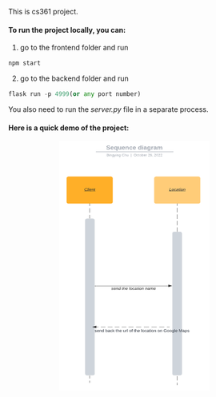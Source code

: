 This is cs361 project.

#### To run the project locally, you can:
1) go to the frontend folder and run 
```python 
npm start
```

2) go to the backend folder and run 
```python 
flask run -p 4999(or any port number)
```
You also need to run the *server.py* file in a separate process.

#### Here is a quick demo of the project:
<p align="center">
    <img src="https://github.com/bingyingchu/location-url-microservice/blob/main/SequenceDiagram.png" width="300" height="500">
<p>